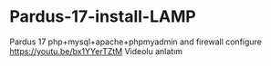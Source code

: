 # Pardus-17-install-LAMP
Pardus 17  php+mysql+apache+phpmyadmin and firewall configure
https://youtu.be/bx1YYerTZtM Videolu anlatım
